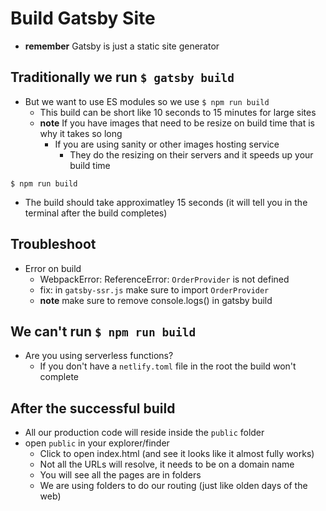 # Build Gatsby Site
* **remember** Gatsby is just a static site generator

## Traditionally we run `$ gatsby build`
* But we want to use ES modules so we use `$ npm run build`
    - This build can be short like 10 seconds to 15 minutes for large sites
    - **note** If you have images that need to be resize on build time that is why it takes so long
        + If you are using sanity or other images hosting service
            * They do the resizing on their servers and it speeds up your build time

`$ npm run build`

* The build should take approximatley 15 seconds (it will tell you in the terminal after the build completes)

## Troubleshoot
* Error on build
    - WebpackError: ReferenceError: `OrderProvider` is not defined
    + fix: in `gatsby-ssr.js` make sure to import `OrderProvider`
    + **note** make sure to remove console.logs() in gatsby build

## We can't run `$ npm run build`
* Are you using serverless functions?
    - If you don't have a `netlify.toml` file in the root the build won't complete

## After the successful build
* All our production code will reside inside the `public` folder
* open `public` in your explorer/finder
    - Click to open index.html (and see it looks like it almost fully works)
    - Not all the URLs will resolve, it needs to be on a domain name
    - You will see all the pages are in folders
    - We are using folders to do our routing (just like olden days of the web)

